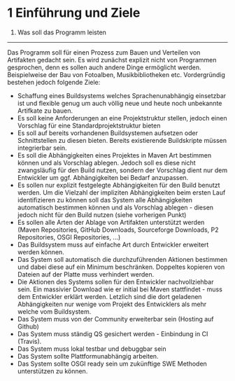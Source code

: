 1 Einführung und Ziele
===========================

1. Was soll das Programm leisten
--------------------------------
Das Programm soll für einen Prozess zum Bauen und Verteilen von Artifakten
gedacht sein. Es wird zunächst explizit nicht von Programmen gesprochen, denn 
es sollen auch andere Dinge ermöglicht werden. Beispielweise der Bau von 
Fotoalben, Musikbibliotheken etc. Vordergründig bestehen jedoch folgende Ziele:

+ Schaffung eines Buildsystems welches Sprachenunabhängig einsetzbar ist 
und flexible genug um auch völlig neue und heute noch unbekannte Artifkate zu 
bauen.
+ Es soll keine Anforderungen an eine Projektstruktur stellen, jedoch einen
Vorschlag für eine Standardprojektstruktur bieten
+ Es soll auf bereits vorhandenen Buildsystemen aufsetzen oder Schnittstellen 
zu diesen bieten. Bereits existierende Buildskripte müssen integrierbar sein.
+ Es soll die Abhängigkeiten eines Projektes in Maven Art bestimmen können und 
als Vorschlag ablegen. Jedoch soll es diese nicht zwangsläufig für den Build
nutzen, sondern der Vorschlag dient nur dem Entwickler um ggf. Abhängigkeiten
bei Bedarf anzupassen.
+ Es sollen nur explizit festgelegte Abhängigkeiten für den Build benutzt werden.
Um die Vielzahl der impliziten Abhängigkeiten beim ersten Lauf identifizieren 
zu können soll das System alle Abhängigkeiten automatisch bestimmen können und 
als Vorschlag ablegen - diesen jedoch nicht für den Build nutzen (siehe
vorherigen Punkt)
+ Es sollen alle Arten der Ablage von Artifakten unterstützt werden (Maven 
Repositories, GitHub Downloads, Sourceforge Downloads, P2 Repositories, OSGI 
Repositories, ...)
+ Das Buildsystem muss auf einfache Art durch Entwickler erweitert werden 
können.
+ Das System soll automatisch die durchzuführenden Aktionen bestimmen und dabei
diese auf ein Minimum beschränken. Doppeltes kopieren von Dateien auf der Platte 
muss verhindert werden. 
+ Die Aktionen des Systems sollen für den Entwickler nachvollziehbar sein. Ein 
massivier Download wie er initial bei Maven stattfindet - muss dem Entwickler 
erklärt werden. Letzlich sind die dort geladenen Abhängigkeiten nur wenige 
vom Projekt des Entwicklers als mehr welche vom Buildsystem.
+ Das System muss von der Community erweiterbar sein (Hosting auf Github)
+ Das System muss ständig QS gesichert werden - Einbindung in CI (Travis).
+ Das System muss lokal testbar und debuggbar sein
+ Das System sollte Plattformunabhängig arbeiten.
+ Das System sollte OSGI ready sein um zukünftige SWE Methoden unterstützen zu 
können.
 
